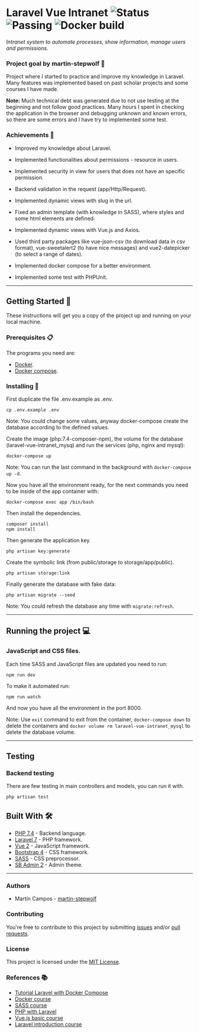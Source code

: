 # Laravel Vue Intranet ![Status](https://img.shields.io/badge/status-in_proccess-orange) ![Passing](https://img.shields.io/badge/build-no_passing-orange) ![Docker build](https://img.shields.io/badge/docker_build-passing-green)

_Intranet system to automate processes, show information, manage users and permissions._

### Project goal by martin-stepwolf :goal_net:

Project where I started to practice and improve my knowledge in Laravel. Many features was implemented based on past scholar projects and some courses I have made.

**Note:** Much technical debt was generated due to not use testing at the beginning and not follow good practices. Many hours I spent in checking the application in the browser and debugging unknown and known errors, so there are some errors and I have try to implemented some test. 

### Achievements :star2:

- Improved my knowledge about Laravel.
- Implemented functionalities about permissions - resource in users.
- Implemented security in view for users that does not have an specific permission.
- Backend validation in the request (app/Http/Request).
- Implemented dynamic views with slug in the url.

- Fixed an admin template (with knowledge in SASS), where styles and some html elements are defined.
- Implemented dynamic views with Vue.js and Axios.
- Used third party packages like vue-json-csv (to download data in csv format), vue-sweetalert2 (to have nice messages) and vue2-datepicker (to select a range of dates).

- Implemented docker compose for a better environment.
- Implemented some test with PHPUnit.

---

## Getting Started :rocket:

These instructions will get you a copy of the project up and running on your local machine.

### Prerequisites :clipboard:

The programs you need are:

-   [Docker](https://www.docker.com/get-started).
-   [Docker compose](https://docs.docker.com/compose/install/).

### Installing 🔧

First duplicate the file .env.example as .env.

```
cp .env.example .env
```

Note: You could change some values, anyway docker-compose create the database according to the defined values.

Create the image (php:7.4-composer-npm), the volume for the database (laravel-vue-intranet_mysq) and run the services (php, nginx and mysql):

```
docker-compose up
```

Note: You can run the last command in the background with `docker-compose up -d`.

Now you have all the environment ready, for the next commands you need to be inside of the app container with:

```
docker-compose exec app /bin/bash
```

Then install the dependencies.

```
composer install
npm install
```

Then generate the application key.

```
php artisan key:generate
```

Create the symbolic link (from public/storage to storage/app/public).

```
php artisan storage:link
```

Finally generate the database with fake data:

```
php artisan migrate --seed
```

Note: You could refresh the database any time with `migrate:refresh`.

---

## Running the project :computer:

### JavaScript and CSS files.

Each time SASS and JavaScript files are updated you need to run:

```
npm run dev
```

To make it automated run:

```
npm run watch
```

And now you have all the environment in the port 8000.

Note: Use `exit` command to exit from the container, `docker-compose down` to delete the containers and `docker volume rm laravel-vue-intranet_mysql` to delete the database volume.

---

## Testing

### Backend testing

There are few testing in main controllers and models, you can run it with. 

```
php artisan test
```

## Built With 🛠️

-   [PHP 7.4](https://www.php.net/releases/7_4_0.php) - Backend language.
-   [Laravel 7](https://laravel.com/docs/7.x/releases/) - PHP framework.
-   [Vue 2](https://vuejs.org/) - JavaScript framework.
-   [Bootstrap 4](https://getbootstrap.com/docs/4.0/getting-started/introduction/) - CSS framework.
-   [SASS](https://sass-lang.com/) - CSS preprocessor. 
-   [SB Admin 2](https://startbootstrap.com/themes/sb-admin-2/) - Admin theme.

---

### Authors

- Martín Campos - [martin-stepwolf](https://github.com/martin-stepwolf)

### Contributing

You're free to contribute to this project by submitting [issues](https://github.com/martin-stepwolf/laravel-vue-intranet/issues) and/or [pull requests](https://github.com/martin-stepwolf/laravel-vue-intranet/pulls).

### License

This project is licensed under the [MIT License](https://choosealicense.com/licenses/mit/).

### References :books:

- [Tutorial Laravel with Docker Compose](https://www.digitalocean.com/community/tutorials/how-to-install-and-set-up-laravel-with-docker-compose-on-ubuntu-20-04)
- [Docker course](https://platzi.com/clases/docker/)
- [SASS course](https://platzi.com/clases/sass/)
- [PHP with Laravel](https://platzi.com/clases/curso-php-laravel/)
- [Vue.js basic course](https://platzi.com/clases/vuejs/)
- [Laravel introduction course](https://platzi.com/clases/curso-php-laravel/)
